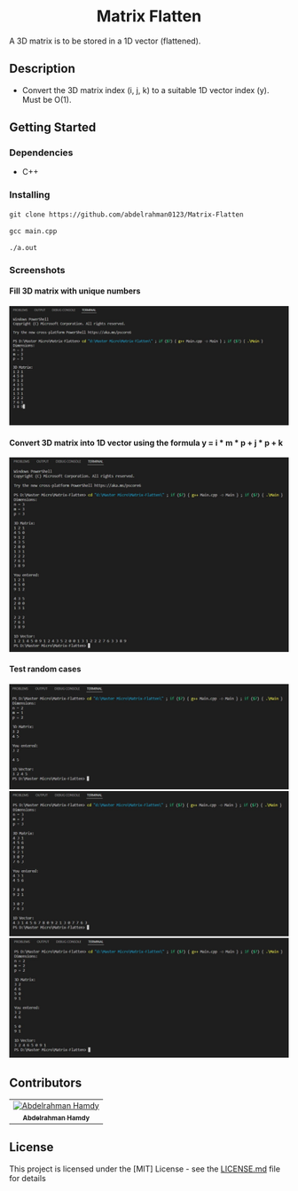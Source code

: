 <div align="center">

# Matrix Flatten

</div>

A 3D matrix is to be stored in a 1D vector (flattened).
## Description
* Convert the 3D matrix index (i, j, k) to a suitable 1D vector index (y). Must be O(1).

## Getting Started

### Dependencies

* C++

### Installing

```
git clone https://github.com/abdelrahman0123/Matrix-Flatten 
```

```
gcc main.cpp
```

```
./a.out
```

### Screenshots

#### Fill 3D matrix with unique numbers
![start](screenshots/1.jpg)

#### Convert 3D matrix into 1D vector using the formula y = i * m * p + j * p + k
![start](screenshots/2.jpg)

#### Test random cases
![start](screenshots/3.jpg)
![start](screenshots/4.jpg)
![start](screenshots/5.jpg)


## Contributors

<table>
<tr>
<td align="center">
<a href="https://github.com/abdelrahman0123" target="_blank">
<img src="https://avatars.githubusercontent.com/u/67989900?v=4" width="150px;" alt="Abdelrahman Hamdy"/><br /><sub><b>Abdelrahman Hamdy</b></sub></a><br />
</td>
</tr>
 </table>

## License

This project is licensed under the [MIT] License - see the [LICENSE.md](LICENSE) file for details
